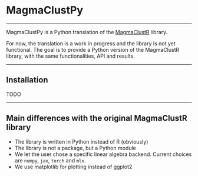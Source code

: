 # MagmaClustPy
---

MagmaClustPy is a Python translation of the [MagmaClustR](https://github.com/ArthurLeroy/MagmaClustR) library.

For now, the translation is a work in progress and the library is not yet functional. The goal is to provide a Python 
version of the MagmaClustR library, with the same functionalities, API and results.

---

## Installation

TODO

---

## Main differences with the original MagmaClustR library

* The library is written in Python instead of R (obviously)
* The library is not a package, but a Python module
* We let the user chose a specific linear algebra backend. Current choices are `numpy`, `jax`, `torch` and `mlx`.
* We use matplotlib for plotting instead of ggplot2